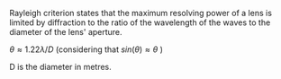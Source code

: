 Rayleigh criterion states that the maximum resolving power of a lens is limited by diffraction to the ratio of the wavelength of the waves to the diameter of the lens' aperture.

$\theta \approx 1.22\lambda/D$  (considering that $sin(\theta) \approx \theta$ )

D is the diameter in metres.

